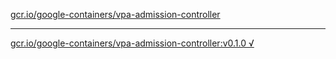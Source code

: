 [gcr.io/google-containers/vpa-admission-controller](https://hub.docker.com/r/anjia0532/vpa-admission-controller/tags/) 

----
[gcr.io/google-containers/vpa-admission-controller:v0.1.0 √](https://hub.docker.com/r/anjia0532/vpa-admission-controller/tags/)

